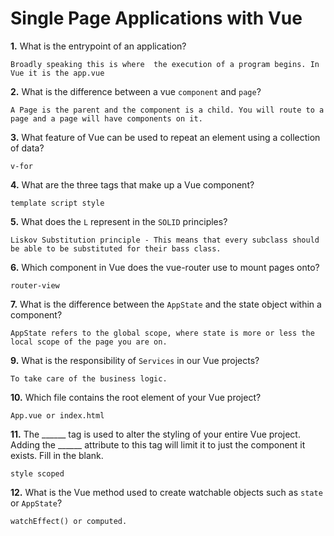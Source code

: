 # Single Page Applications with Vue

**1.** What is the entrypoint of an application?
<!-- enter you answer in the space below -->
```
Broadly speaking this is where  the execution of a program begins. In Vue it is the app.vue
```
**2.** What is the difference between a vue `component` and `page`?
<!-- enter you answer in the space below -->
```
A Page is the parent and the component is a child. You will route to a page and a page will have components on it. 
```
**3.** What feature of Vue can be used to repeat an element using a collection of data?
<!-- enter you answer in the space below -->
```
v-for
```
**4.** What are the three tags that make up a Vue component?
<!-- enter you answer in the space below -->
```
template script style
```
**5.** What does the `L` represent in the `SOLID` principles?
<!-- enter you answer in the space below -->
```
Liskov Substitution principle - This means that every subclass should be able to be substituted for their bass class. 
```
**6.** Which component in Vue does the vue-router use to mount pages onto?
<!-- enter you answer in the space below -->
```
router-view
```
**7.** What is the difference between the `AppState` and the state object within a component?
<!-- enter you answer in the space below -->
```
AppState refers to the global scope, where state is more or less the local scope of the page you are on. 
```
**9.** What is the responsibility of `Services` in our Vue projects?
<!-- enter you answer in the space below -->
```
To take care of the business logic. 
```
**10.** Which file contains the root element of your Vue project?
<!-- enter you answer in the space below -->
```
App.vue or index.html
```
**11.** The ______ tag is used to alter the styling of your entire Vue project.  Adding the ______ attribute to this tag will limit it to just the component it exists.  Fill in the blank.
<!-- enter you answer in the space below -->
```
style scoped
```
**12.** What is the Vue method used to create watchable objects such as `state` or `AppState`?
<!-- enter you answer in the space below -->
```
watchEffect() or computed. 
```